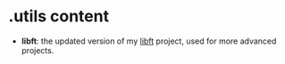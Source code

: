 # .utils content #
 - **libft**: the updated version of my [libft](../1-libft/) project, used for more advanced projects.